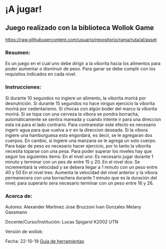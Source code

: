 # ¡A jugar! 

## Juego realizado con la biblioteca Wollok Game
https://raw.githubusercontent.com/usuario/repositorio/rama/ruta/al/asset


### Resumen:
Es un juego en el cual uno debe dirigir a la viborita hacia los alimentos para poder aumentar o disminuir de peso. Para ganar se debe cumplir con los requisitos indicados en cada nivel. 

### Instrucciones:
Si durante 10 segundos no ingiere un alimento, la viborita morirá por desnutrición.
Si durante 15 segundos no hace ningun ejercicio la viborita morirá por cedentarismo.
Si chocas con algún boder del marco la viborita morirá.
Si se topa con una cerveza la vibora se pondra borracha, automáticamente se sentira mareada y cuando intente ir para una direccion esta irá para el lado contrario. Para contrarestar este efecto es necesario ingerir agua para que vuelva a ir en la direccion deseada.
Si la vibora ingiere una hamburguesa esta engordará, es decir, se le agregaran dos cuerpos. En cambio, si ingiere una manzana se le agrega un solo cuerpo. Para bajar de peso es necesario hacer ejercicio, por lo tanto la viborita necesita toparse con una pesa.
Para poder superar los niveles hay que seguir los siguientes items:
En el nivel uno:
Es necesario jugar durante 1 minuto y terminar con un pes de entre 15 y 20.
En el nivel dos:
Se incrementará la velocidad y se debera llegar a 1 minuto con un peso entre 40 y 50
En el nivel tres:
Aumenta la velocidad del nivel anterior y la vibora permanecera con una borrachera durante 1 minuto que es la duración del nivel; para superarlo sera necesario terminar con un peso entre 16 y 26.

### Acerca de:

Autores:
Alexander Martinez 
Jose Bruzzoni
Ivan Gonzales
Melany Gassmann

Docente/Curso/Institución:
Lucas Spigarol K2002 UTN

Versión de wollok:


Fecha:
22-10-19
[Guía de herramientas](https://www.wollok.org/documentacion/conceptos/)

